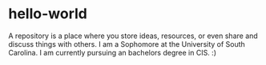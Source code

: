 # hello-world
 A repository is a place where you store ideas, resources, or even share and discuss things with others.
I am a Sophomore at the University of South Carolina. I am currently pursuing an bachelors degree in CIS. :)

